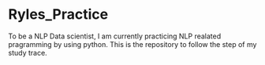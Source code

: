 # Ryles_Practice
To be a NLP Data scientist, I am currently practicing NLP realated pragramming by using python. This is the repository to follow the step of my study trace.
